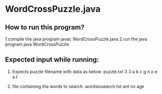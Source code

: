WordCrossPuzzle.java
==============================

How to run this program?
------------------------
  1.compile the java program
    javac WordCrossPuzzle.java
  2.run the java program
    java WordCrossPuzzle

Expected input while running:
-----------------------------
  1. Expects puzzle filename with data as below:
     puzzle.txt
     3 3
     a b c
     g n o
     e a t
   
  2. file containing the words to search:
     wordstosearch.txt
     ant no age
